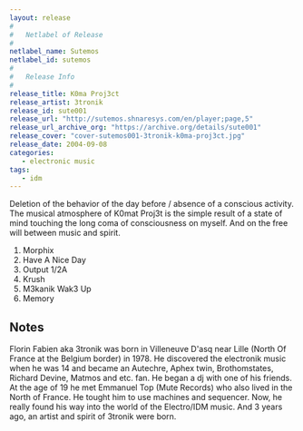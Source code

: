 ```yaml
---
layout: release
#
#   Netlabel of Release
#
netlabel_name: Sutemos
netlabel_id: sutemos
#
#   Release Info
#
release_title: K0ma Proj3ct
release_artist: 3tronik
release_id: sute001
release_url: "http://sutemos.shnaresys.com/en/player;page,5"
release_url_archive_org: "https://archive.org/details/sute001"
release_cover: "cover-sutemos001-3tronik-k0ma-proj3ct.jpg"
release_date: 2004-09-08
categories:
   - electronic music
tags:
   - idm
---
```

Deletion of the behavior of the day before / absence of a conscious activity. The musical atmosphere of K0mat Proj3t is the simple result of a state of mind touching the long coma of consciousness on myself. And on the free will between music and spirit.

1. Morphix
2. Have A Nice Day
3. Output 1/2A
4. Krush
5. M3kanik Wak3 Up
6. Memory


## Notes

Florin Fabien aka 3tronik was born in Villeneuve D'asq near Lille (North Of France at the Belgium border) in 1978. He discovered the electronik music when he was 14 and became an Autechre, Aphex twin, Brothomstates, Richard Devine, Matmos and etc. fan. He began a dj with one of his friends. At the age of 19 he met Emmanuel Top (Mute Records) who also lived in the North of France. He tought him to use machines and sequencer. Now, he really found his way into the world of the Electro/IDM music. And 3 years ago, an artist and spirit of 3tronik were born.
